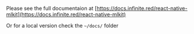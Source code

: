 Please see the full documentaion
at [https://docs.infinite.red/react-native-mlkit](https://docs.infinite.red/react-native-mlkit)

Or for a local version check the `~/docs/` folder
